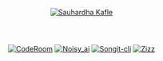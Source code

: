 <div style="display:flex; flex-direction: column; justify-content: center; align-items: center; text-align: center;">
  
[![Sauhardha Kafle](https://readme-typing-svg.herokuapp.com?font=Doto&weight=900&size=45&pause=1000&color=001C60&background=#278cdf&center=true&vCenter=true&random=true&width=600&height=60&lines=Sauhardha+Kafle)](https://git.io/typing-svg)

<hr>

[![CodeRoom](https://github-readme-stats.vercel.app/api/pin/?username=ostrich-egg&repo=coderoom&border_color=289BF9&bg_color=0D1117&title_color=C9D1D9&text_color=8B949E&icon_color=289BF9)](https://github.com/ostrich-egg/CodeRoom)
[![Noisy_ai](https://github-readme-stats.vercel.app/api/pin/?username=ostrich-egg&repo=noisy_ai&border_color=289BF9&bg_color=0D1117&title_color=C9D1D9&text_color=8B949E&icon_color=289BF9)](https://github.com/ostrich-egg/noisy_ai)
[![Songit-cli](https://github-readme-stats.vercel.app/api/pin/?username=ostrich-egg&repo=songit-cli&border_color=289BF9&bg_color=0D1117&title_color=C9D1D9&text_color=8B949E&icon_color=289BF9)](https://github.com/ostrich-egg/songit-cli)
[![Zizz](https://github-readme-stats.vercel.app/api/pin/?username=ostrich-egg&repo=zizz&border_color=289BF9&bg_color=0D1117&title_color=C9D1D9&text_color=8B949E&icon_color=289BF9)](https://github.com/ostrich-egg/zizz)


</div>

